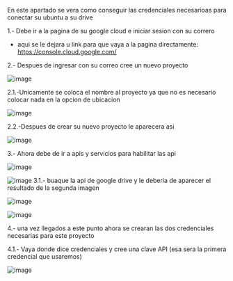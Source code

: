 En este apartado se vera como conseguir las credenciales necesarioas para conectar su ubuntu a su drive

1.- Debe ir a la pagina de su google cloud e iniciar sesion con su correro
- aqui se le dejara u link para que vaya a la pagina directamente: https://console.cloud.google.com/

2.- Despues de ingresar con su correo cree un nuevo proyecto

![image](https://github.com/user-attachments/assets/975e50e1-8a79-4b79-82e5-f8cee62b328c)

2.1.-Unicamente se coloca el nombre al proyecto ya que no es necesario colocar nada en la opcion de ubicacion

![image](https://github.com/user-attachments/assets/8fd5bbc5-f9d1-41d1-acc0-504a278a6ee3)

2.2.-Despues de crear su nuevo proyecto le aparecera asi

![image](https://github.com/user-attachments/assets/5460f713-ab17-4d69-8991-07d3839e6faf)

3.- Ahora debe de ir a apis y servicios para habilitar las api

![image](https://github.com/user-attachments/assets/ade92ccb-38bd-4abb-83e5-e11c32ce58ff)

![image](https://github.com/user-attachments/assets/8190080a-5af0-4be8-8a4c-bda933d1d818)
3.1.- buaque la api de google drive y le deberia de aparecer el resultado de la segunda imagen

![image](https://github.com/user-attachments/assets/50656073-777a-4413-a6ff-78ba38e5e16b)

![image](https://github.com/user-attachments/assets/5c670e03-3b2a-4765-9c70-c5fcb395036e)

4.- una vez llegados a este punto ahora se crearan las dos credenciales necesarias para este proyecto

4.1.- Vaya donde dice credenciales y cree una clave API (esa sera la primera credencial que usaremos)

![image](https://github.com/user-attachments/assets/f2509692-887a-4f5c-946f-1ab5ec9e2457)







